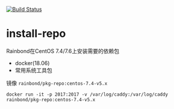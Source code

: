 [![Build Status](https://travis-ci.org/goodrain/install-repo.svg?branch=master)](https://travis-ci.org/goodrain/install-repo)
# install-repo

Rainbond在CentOS 7.4/7.6上安装需要的依赖包

- docker(18.06)
- 常用系统工具包

镜像 `rainbond/pkg-repo:centos-7.4-v5.x`

```
docker run -it -p 2017:2017 -v /var/log/caddy:/var/log/caddy rainbond/pkg-repo:centos-7.4-v5.x
```
